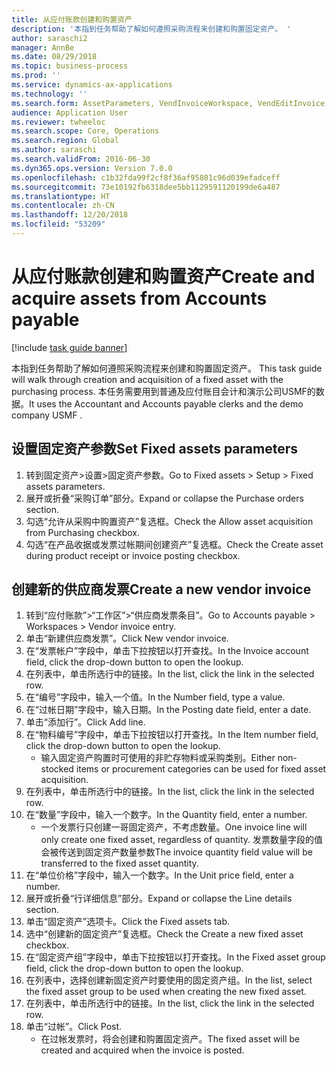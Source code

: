 ```yaml
---
title: 从应付账款创建和购置资产
description: '本指到任务帮助了解如何遵照采购流程来创建和购置固定资产。 '
author: saraschi2
manager: AnnBe
ms.date: 08/29/2018
ms.topic: business-process
ms.prod: ''
ms.service: dynamics-ax-applications
ms.technology: ''
ms.search.form: AssetParameters, VendInvoiceWorkspace, VendEditInvoice, VendTableLookup, InventItemIdLookupSimple, AssetTable
audience: Application User
ms.reviewer: twheeloc
ms.search.scope: Core, Operations
ms.search.region: Global
ms.author: saraschi
ms.search.validFrom: 2016-06-30
ms.dyn365.ops.version: Version 7.0.0
ms.openlocfilehash: c1b32fda99f2cf8f36af95801c96d039efadceff
ms.sourcegitcommit: 73e10192fb6318dee5bb1129591120199de6a487
ms.translationtype: HT
ms.contentlocale: zh-CN
ms.lasthandoff: 12/20/2018
ms.locfileid: "53209"
---
```

# <a name="create-and-acquire-assets-from-accounts-payable"></a><span data-ttu-id="6537a-103">从应付账款创建和购置资产</span><span class="sxs-lookup"><span data-stu-id="6537a-103">Create and acquire assets from Accounts payable</span></span>

[!include [task guide banner](../../includes/task-guide-banner.md)]

<span data-ttu-id="6537a-104">本指到任务帮助了解如何遵照采购流程来创建和购置固定资产。 </span><span class="sxs-lookup"><span data-stu-id="6537a-104">This task guide will walk through creation and acquisition of a fixed asset with the purchasing process.</span></span>  <span data-ttu-id="6537a-105">本任务需要用到普通及应付账目会计和演示公司USMF的数据。</span><span class="sxs-lookup"><span data-stu-id="6537a-105">It uses the Accountant and Accounts payable clerks and the demo company USMF .</span></span>


## <a name="set-fixed-assets-parameters"></a><span data-ttu-id="6537a-106">设置固定资产参数</span><span class="sxs-lookup"><span data-stu-id="6537a-106">Set Fixed assets parameters</span></span>
1. <span data-ttu-id="6537a-107">转到固定资产>设置>固定资产参数。</span><span class="sxs-lookup"><span data-stu-id="6537a-107">Go to Fixed assets > Setup > Fixed assets parameters.</span></span>
2. <span data-ttu-id="6537a-108">展开或折叠“采购订单”部分。</span><span class="sxs-lookup"><span data-stu-id="6537a-108">Expand or collapse the Purchase orders section.</span></span>
3. <span data-ttu-id="6537a-109">勾选“允许从采购中购置资产”复选框。</span><span class="sxs-lookup"><span data-stu-id="6537a-109">Check the Allow asset acquisition from Purchasing checkbox.</span></span>
4. <span data-ttu-id="6537a-110">勾选“在产品收据或发票过帐期间创建资产”复选框。</span><span class="sxs-lookup"><span data-stu-id="6537a-110">Check the Create asset during product receipt or invoice posting checkbox.</span></span>

## <a name="create-a-new-vendor-invoice"></a><span data-ttu-id="6537a-111">创建新的供应商发票</span><span class="sxs-lookup"><span data-stu-id="6537a-111">Create a new vendor invoice</span></span>
1. <span data-ttu-id="6537a-112">转到“应付账款”>“工作区”>“供应商发票条目”。</span><span class="sxs-lookup"><span data-stu-id="6537a-112">Go to Accounts payable > Workspaces > Vendor invoice entry.</span></span>
2. <span data-ttu-id="6537a-113">单击“新建供应商发票”。</span><span class="sxs-lookup"><span data-stu-id="6537a-113">Click New vendor invoice.</span></span>
3. <span data-ttu-id="6537a-114">在“发票帐户”字段中，单击下拉按钮以打开查找。</span><span class="sxs-lookup"><span data-stu-id="6537a-114">In the Invoice account field, click the drop-down button to open the lookup.</span></span>
4. <span data-ttu-id="6537a-115">在列表中，单击所选行中的链接。</span><span class="sxs-lookup"><span data-stu-id="6537a-115">In the list, click the link in the selected row.</span></span>
5. <span data-ttu-id="6537a-116">在“编号”字段中，输入一个值。</span><span class="sxs-lookup"><span data-stu-id="6537a-116">In the Number field, type a value.</span></span>
6. <span data-ttu-id="6537a-117">在“过帐日期”字段中，输入日期。</span><span class="sxs-lookup"><span data-stu-id="6537a-117">In the Posting date field, enter a date.</span></span>
7. <span data-ttu-id="6537a-118">单击“添加行”。</span><span class="sxs-lookup"><span data-stu-id="6537a-118">Click Add line.</span></span>
8. <span data-ttu-id="6537a-119">在“物料编号”字段中，单击下拉按钮以打开查找。</span><span class="sxs-lookup"><span data-stu-id="6537a-119">In the Item number field, click the drop-down button to open the lookup.</span></span>
    * <span data-ttu-id="6537a-120">输入固定资产购置时可使用的非贮存物料或采购类别。</span><span class="sxs-lookup"><span data-stu-id="6537a-120">Either non-stocked items or procurement categories can be used for fixed asset acquisition.</span></span>  
9. <span data-ttu-id="6537a-121">在列表中，单击所选行中的链接。</span><span class="sxs-lookup"><span data-stu-id="6537a-121">In the list, click the link in the selected row.</span></span>
10. <span data-ttu-id="6537a-122">在“数量”字段中，输入一个数字。</span><span class="sxs-lookup"><span data-stu-id="6537a-122">In the Quantity field, enter a number.</span></span>
    * <span data-ttu-id="6537a-123">一个发票行只创建一哥固定资产，不考虑数量。</span><span class="sxs-lookup"><span data-stu-id="6537a-123">One invoice line will only create one fixed asset, regardless of quantity.</span></span>  <span data-ttu-id="6537a-124">发票数量字段的值会被传送到固定资产数量参数</span><span class="sxs-lookup"><span data-stu-id="6537a-124">The invoice quantity field value will be transferred to the fixed asset quantity.</span></span>  
11. <span data-ttu-id="6537a-125">在“单位价格”字段中，输入一个数字。</span><span class="sxs-lookup"><span data-stu-id="6537a-125">In the Unit price field, enter a number.</span></span>
12. <span data-ttu-id="6537a-126">展开或折叠“行详细信息”部分。</span><span class="sxs-lookup"><span data-stu-id="6537a-126">Expand or collapse the Line details section.</span></span>
13. <span data-ttu-id="6537a-127">单击“固定资产”选项卡。</span><span class="sxs-lookup"><span data-stu-id="6537a-127">Click the Fixed assets tab.</span></span>
14. <span data-ttu-id="6537a-128">选中“创建新的固定资产”复选框。</span><span class="sxs-lookup"><span data-stu-id="6537a-128">Check the Create a new fixed asset checkbox.</span></span>
15. <span data-ttu-id="6537a-129">在“固定资产组”字段中，单击下拉按钮以打开查找。</span><span class="sxs-lookup"><span data-stu-id="6537a-129">In the Fixed asset group field, click the drop-down button to open the lookup.</span></span>
16. <span data-ttu-id="6537a-130">在列表中，选择创建新固定资产时要使用的固定资产组。</span><span class="sxs-lookup"><span data-stu-id="6537a-130">In the list, select the fixed asset group to be used when creating the new fixed asset.</span></span>
17. <span data-ttu-id="6537a-131">在列表中，单击所选行中的链接。</span><span class="sxs-lookup"><span data-stu-id="6537a-131">In the list, click the link in the selected row.</span></span>
18. <span data-ttu-id="6537a-132">单击“过帐”。</span><span class="sxs-lookup"><span data-stu-id="6537a-132">Click Post.</span></span>
    * <span data-ttu-id="6537a-133">在过帐发票时，将会创建和购置固定资产。</span><span class="sxs-lookup"><span data-stu-id="6537a-133">The fixed asset will be created and acquired when the invoice is posted.</span></span>  


